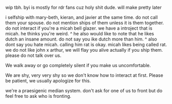 wip tbh. byi is mostly for rdr fans cuz holy shit dude. will make pretty later


i selfship with mary-beth, kieran, and javier at the same time. do not call them your spouse. do not mention ships of them unless it is them together.
do not interact if you're a micah bell glazer. we have a introject that is micah. he thinks you're weird.
^ he also would like to note that he likes dutch an insane amount. do not say you ike dutch more than him.
^ also dont say you hate micah. calling him rat is okay. micah likes being called rat.
we do not like john x arthur, we will flay you alive actually if you ship them.
please do not talk over us.

We walk away or go completely silent if you make us uncomfortable. 

We are shy, very very shy so we don't know how to interact at first. Please be patient, we usually apologize for this.

we're a praesigenic median system. don't ask for one of us to front but do feel free to ask who is fronting.
